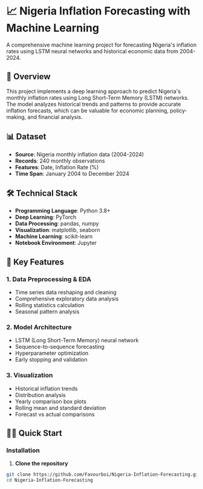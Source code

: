 # 📈 Nigeria Inflation Forecasting with Machine Learning

A comprehensive machine learning project for forecasting Nigeria's inflation rates using LSTM neural networks and historical economic data from 2004-2024.

## 🚀 Overview

This project implements a deep learning approach to predict Nigeria's monthly inflation rates using Long Short-Term Memory (LSTM) networks. The model analyzes historical trends and patterns to provide accurate inflation forecasts, which can be valuable for economic planning, policy-making, and financial analysis.

## 📊 Dataset

- **Source**: Nigeria monthly inflation data (2004-2024)
- **Records**: 240 monthly observations
- **Features**: Date, Inflation Rate (%)
- **Time Span**: January 2004 to December 2024

## 🛠️ Technical Stack

- **Programming Language**: Python 3.8+
- **Deep Learning**: PyTorch
- **Data Processing**: pandas, numpy
- **Visualization**: matplotlib, seaborn
- **Machine Learning**: scikit-learn
- **Notebook Environment**: Jupyter


## 🎯 Key Features

### 1. Data Preprocessing & EDA
- Time series data reshaping and cleaning
- Comprehensive exploratory data analysis
- Rolling statistics calculation
- Seasonal pattern analysis

### 2. Model Architecture
- LSTM (Long Short-Term Memory) neural network
- Sequence-to-sequence forecasting
- Hyperparameter optimization
- Early stopping and validation

### 3. Visualization
- Historical inflation trends
- Distribution analysis
- Yearly comparison box plots
- Rolling mean and standard deviation
- Forecast vs actual comparisons

## 🏃‍♂️ Quick Start

### Installation

1. **Clone the repository**
```bash
git clone https://github.com/Favourboi/Nigeria-Inflation-Forecasting.git
cd Nigeria-Inflation-Forecasting
